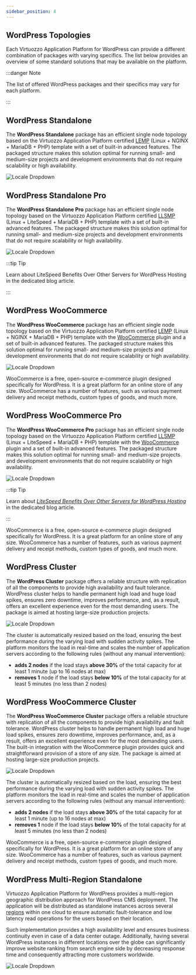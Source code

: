 ```yaml
---
sidebar_position: 4
---
```


## WordPress Topologies
Each Virtuozzo Application Platform for WordPress can provide a different combination of packages with varying specifics. The list below provides an overview of some standard solutions that may be available on the platform.

:::danger Note

The list of offered WordPress packages and their specifics may vary for each platform.

:::

## WordPress Standalone
The **WordPress Standalone** package has an efficient single node topology based on the Virtuozzo Application Platform certified [LEMP](1) (Linux + NGINX + MariaDB + PHP) template with a set of built-in advanced features. The packaged structure makes this solution optimal for running small- and medium-size projects and development environments that do not require scalability or high availability.

<div style={{
    display:'flex',
    justifyContent: 'center',
    margin: '0 0 1rem 0'
}}>

![Locale Dropdown](./img/WordPressTopologies/01-wordpress-standalone-scheme.png)

</div>

## WordPress Standalone Pro
The **WordPress Standalone Pro** package has an efficient single node topology based on the Virtuozzo Application Platform certified [LLSMP](1) (Linux + LiteSpeed + MariaDB + PHP) template with a set of built-in advanced features. The packaged structure makes this solution optimal for running small- and medium-size projects and development environments that do not require scalability or high availability.

<div style={{
    display:'flex',
    justifyContent: 'center',
    margin: '0 0 1rem 0'
}}>

![Locale Dropdown](./img/WordPressTopologies/02-wordpress-standalone-pro-scheme.png)

</div>

:::tip Tip

Learn about LiteSpeed Benefits Over Other Servers for WordPress Hosting in the dedicated blog article.

:::

## WordPress WooCommerce
The **WordPress WooCommerce** package has an efficient single node topology based on the Virtuozzo Application Platform certified [LEMP](1) (Linux + NGINX + MariaDB + PHP) template with the [WooCommerce](1) plugin and a set of built-in advanced features. The packaged structure makes this solution optimal for running small- and medium-size projects and development environments that do not require scalability or high availability.

<div style={{
    display:'flex',
    justifyContent: 'center',
    margin: '0 0 1rem 0'
}}>

![Locale Dropdown](./img/WordPressTopologies/02-wordpress-standalone-pro-scheme.png)

</div>

WooCommerce is a free, open-source e-commerce plugin designed specifically for WordPress. It is a great platform for an online store of any size. WooCommerce has a number of features, such as various payment delivery and receipt methods, custom types of goods, and much more.

## WordPress WooCommerce Pro
The **WordPress WooCommerce Pro** package has an efficient single node topology based on the Virtuozzo Application Platform certified [LLSMP](1) (Linux + LiteSpeed + MariaDB + PHP) template with the [WooCommerce](1) plugin and a set of built-in advanced features. The packaged structure makes this solution optimal for running small- and medium-size projects and development environments that do not require scalability or high availability.

<div style={{
    display:'flex',
    justifyContent: 'center',
    margin: '0 0 1rem 0'
}}>

![Locale Dropdown](./img/WordPressTopologies/03-wordpress-woocommerce-scheme.png)

</div>

:::tip Tip

Learn about *[LiteSpeed Benefits Over Other Servers for WordPress Hosting](1)* in the dedicated blog article.

:::

WooCommerce is a free, open-source e-commerce plugin designed specifically for WordPress. It is a great platform for an online store of any size. WooCommerce has a number of features, such as various payment delivery and receipt methods, custom types of goods, and much more.

## WordPress Cluster
The **WordPress Cluster** package offers a reliable structure with replication of all the components to provide high availability and fault tolerance. WordPress cluster helps to handle permanent high load and huge load spikes, ensures zero downtime, improves performance, and, as a result, offers an excellent experience even for the most demanding users. The package is aimed at hosting large-size production projects.

<div style={{
    display:'flex',
    justifyContent: 'center',
    margin: '0 0 1rem 0'
}}>

![Locale Dropdown](./img/WordPressTopologies/05-wordpress-cluster-scheme.png)

</div>

The cluster is automatically resized based on the load, ensuring the best performance during the varying load with sudden activity spikes. The platform monitors the load in real-time and scales the number of application servers according to the following rules (without any manual intervention):

- **adds 2 nodes** if the load stays **above 30%** of the total capacity for at least 1 minute (up to 16 nodes at max)
- **removes 1** node if the load stays **below 10%** of the total capacity for at least 5 minutes (no less than 2 nodes)

## WordPress WooCommerce Cluster
The **WordPress WooCommerce Cluster** package offers a reliable structure with replication of all the components to provide high availability and fault tolerance. WordPress cluster helps to handle permanent high load and huge load spikes, ensures zero downtime, improves performance, and, as a result, offers an excellent experience even for the most demanding users. The built-in integration with the WooCommerce plugin provides quick and straightforward provision of a store of any size. The package is aimed at hosting large-size production projects.

<div style={{
    display:'flex',
    justifyContent: 'center',
    margin: '0 0 1rem 0'
}}>

![Locale Dropdown](./img/WordPressTopologies/06-wordpress-woocommerce-cluster-scheme.png)

</div>

The cluster is automatically resized based on the load, ensuring the best performance during the varying load with sudden activity spikes. The platform monitors the load in real-time and scales the number of application servers according to the following rules (without any manual intervention):

- **adds 2 nodes** if the load stays **above 30%** of the total capacity for at least 1 minute (up to 16 nodes at max)
- **removes 1** node if the load stays **below 10%** of the total capacity for at least 5 minutes (no less than 2 nodes)

WooCommerce is a free, open-source e-commerce plugin designed specifically for WordPress. It is a great platform for an online store of any size. WooCommerce has a number of features, such as various payment delivery and receipt methods, custom types of goods, and much more.

## WordPress Multi-Region Standalone
Virtuozzo Application Platform for WordPress provides a multi-region geographic distribution approach for WordPress CMS deployment. The application will be distributed as standalone instances across several [regions](1) within one cloud to ensure automatic fault-tolerance and low latency read operations for the users based on their location.

Such implementation provides a high availability level and ensures business continuity even in case of a data center outage. Additionally, having several WordPress instances in different locations over the globe can significantly improve website ranking from search engine side by decreasing response time and consequently attracting more customers worldwide.

<div style={{
    display:'flex',
    justifyContent: 'center',
    margin: '0 0 1rem 0'
}}>

![Locale Dropdown](./img/WordPressTopologies/07-wordpress-multi-region-standalone-scheme.png)

</div>